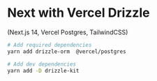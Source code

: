 # Next with Vercel Drizzle
(Next.js 14, Vercel Postgres, TailwindCSS)

```bash 
# Add required dependencies
yarn add drizzle-orm  @vercel/postgres 

# Add dev dependencies 
yarn add -D drizzle-kit 
```